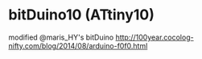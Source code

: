 # bitDuino10 (ATtiny10)
modified @maris_HY's bitDuino http://100year.cocolog-nifty.com/blog/2014/08/arduino-f0f0.html
